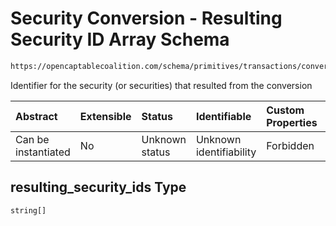 # Security Conversion - Resulting Security ID Array Schema

```txt
https://opencaptablecoalition.com/schema/primitives/transactions/conversion/base_conversion#/properties/resulting_security_ids
```

Identifier for the security (or securities) that resulted from the conversion

| Abstract            | Extensible | Status         | Identifiable            | Custom Properties | Additional Properties | Access Restrictions | Defined In                                                                                                                       |
| :------------------ | :--------- | :------------- | :---------------------- | :---------------- | :-------------------- | :------------------ | :------------------------------------------------------------------------------------------------------------------------------- |
| Can be instantiated | No         | Unknown status | Unknown identifiability | Forbidden         | Allowed               | none                | [BaseConversion.schema.json*](../../schema/primitives/transactions/conversion/BaseConversion.schema.json "open original schema") |

## resulting_security_ids Type

`string[]`
